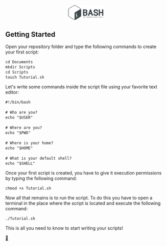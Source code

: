 <div align="center">
    <img alt="logo" width="110" src="https://raw.githubusercontent.com/FJrodafo/University/main/Languages/Shell/Assets/Logo.png" />
</div>

## Getting Started

Open your repository folder and type the following commands to create your first script:

```shell
cd Documents
mkdir Scripts
cd Scripts
touch Tutorial.sh
```

Let's write some commands inside the script file using your favorite text editor:

```shell
#!/bin/bash

# Who are you?
echo "$USER"

# Where are you?
echo "$PWD"

# Where is your home?
echo "$HOME"

# What is your default shell?
echo "$SHELL"
```

Once your first script is created, you have to give it execution permissions by typing the following command:

```shell
chmod +x Tutorial.sh
```

Now all that remains is to run the script. To do this you have to open a terminal in the place where the script is located and execute the following command:

```shell
./Tutorial.sh
```

This is all you need to know to start writing your scripts!

<link rel="stylesheet" href="./../../README.css">
<a class="scrollup" href="#top">&#x1F53C</a>